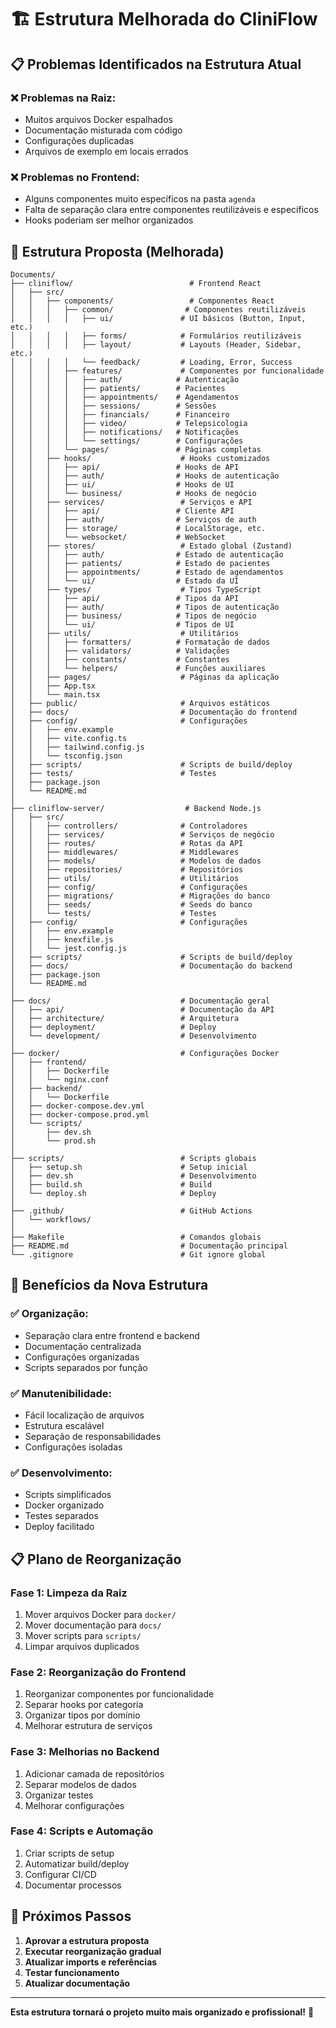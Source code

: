 # 🏗️ Estrutura Melhorada do CliniFlow

## 📋 **Problemas Identificados na Estrutura Atual**

### ❌ **Problemas na Raiz:**
- Muitos arquivos Docker espalhados
- Documentação misturada com código
- Configurações duplicadas
- Arquivos de exemplo em locais errados

### ❌ **Problemas no Frontend:**
- Alguns componentes muito específicos na pasta `agenda`
- Falta de separação clara entre componentes reutilizáveis e específicos
- Hooks poderiam ser melhor organizados

## 🎯 **Estrutura Proposta (Melhorada)**

```
Documents/
├── cliniflow/                          # Frontend React
│   ├── src/
│   │   ├── components/                 # Componentes React
│   │   │   ├── common/                # Componentes reutilizáveis
│   │   │   │   ├── ui/               # UI básicos (Button, Input, etc.)
│   │   │   │   ├── forms/            # Formulários reutilizáveis
│   │   │   │   ├── layout/           # Layouts (Header, Sidebar, etc.)
│   │   │   │   └── feedback/         # Loading, Error, Success
│   │   │   ├── features/             # Componentes por funcionalidade
│   │   │   │   ├── auth/            # Autenticação
│   │   │   │   ├── patients/        # Pacientes
│   │   │   │   ├── appointments/    # Agendamentos
│   │   │   │   ├── sessions/        # Sessões
│   │   │   │   ├── financials/      # Financeiro
│   │   │   │   ├── video/           # Telepsicologia
│   │   │   │   ├── notifications/   # Notificações
│   │   │   │   └── settings/        # Configurações
│   │   │   └── pages/               # Páginas completas
│   │   ├── hooks/                    # Hooks customizados
│   │   │   ├── api/                 # Hooks de API
│   │   │   ├── auth/                # Hooks de autenticação
│   │   │   ├── ui/                  # Hooks de UI
│   │   │   └── business/            # Hooks de negócio
│   │   ├── services/                 # Serviços e API
│   │   │   ├── api/                 # Cliente API
│   │   │   ├── auth/                # Serviços de auth
│   │   │   ├── storage/             # LocalStorage, etc.
│   │   │   └── websocket/           # WebSocket
│   │   ├── stores/                   # Estado global (Zustand)
│   │   │   ├── auth/                # Estado de autenticação
│   │   │   ├── patients/            # Estado de pacientes
│   │   │   ├── appointments/        # Estado de agendamentos
│   │   │   └── ui/                  # Estado da UI
│   │   ├── types/                    # Tipos TypeScript
│   │   │   ├── api/                 # Tipos da API
│   │   │   ├── auth/                # Tipos de autenticação
│   │   │   ├── business/            # Tipos de negócio
│   │   │   └── ui/                  # Tipos de UI
│   │   ├── utils/                    # Utilitários
│   │   │   ├── formatters/          # Formatação de dados
│   │   │   ├── validators/          # Validações
│   │   │   ├── constants/           # Constantes
│   │   │   └── helpers/             # Funções auxiliares
│   │   ├── pages/                    # Páginas da aplicação
│   │   ├── App.tsx
│   │   └── main.tsx
│   ├── public/                       # Arquivos estáticos
│   ├── docs/                         # Documentação do frontend
│   ├── config/                       # Configurações
│   │   ├── env.example
│   │   ├── vite.config.ts
│   │   ├── tailwind.config.js
│   │   └── tsconfig.json
│   ├── scripts/                      # Scripts de build/deploy
│   ├── tests/                        # Testes
│   ├── package.json
│   └── README.md
│
├── cliniflow-server/                  # Backend Node.js
│   ├── src/
│   │   ├── controllers/              # Controladores
│   │   ├── services/                 # Serviços de negócio
│   │   ├── routes/                   # Rotas da API
│   │   ├── middlewares/              # Middlewares
│   │   ├── models/                   # Modelos de dados
│   │   ├── repositories/             # Repositórios
│   │   ├── utils/                    # Utilitários
│   │   ├── config/                   # Configurações
│   │   ├── migrations/               # Migrações do banco
│   │   ├── seeds/                    # Seeds do banco
│   │   └── tests/                    # Testes
│   ├── config/                       # Configurações
│   │   ├── env.example
│   │   ├── knexfile.js
│   │   └── jest.config.js
│   ├── scripts/                      # Scripts de build/deploy
│   ├── docs/                         # Documentação do backend
│   ├── package.json
│   └── README.md
│
├── docs/                             # Documentação geral
│   ├── api/                          # Documentação da API
│   ├── architecture/                 # Arquitetura
│   ├── deployment/                   # Deploy
│   └── development/                  # Desenvolvimento
│
├── docker/                           # Configurações Docker
│   ├── frontend/
│   │   ├── Dockerfile
│   │   └── nginx.conf
│   ├── backend/
│   │   └── Dockerfile
│   ├── docker-compose.dev.yml
│   ├── docker-compose.prod.yml
│   └── scripts/
│       ├── dev.sh
│       └── prod.sh
│
├── scripts/                          # Scripts globais
│   ├── setup.sh                      # Setup inicial
│   ├── dev.sh                        # Desenvolvimento
│   ├── build.sh                      # Build
│   └── deploy.sh                     # Deploy
│
├── .github/                          # GitHub Actions
│   └── workflows/
│
├── Makefile                          # Comandos globais
├── README.md                         # Documentação principal
└── .gitignore                        # Git ignore global
```

## 🚀 **Benefícios da Nova Estrutura**

### ✅ **Organização:**
- Separação clara entre frontend e backend
- Documentação centralizada
- Configurações organizadas
- Scripts separados por função

### ✅ **Manutenibilidade:**
- Fácil localização de arquivos
- Estrutura escalável
- Separação de responsabilidades
- Configurações isoladas

### ✅ **Desenvolvimento:**
- Scripts simplificados
- Docker organizado
- Testes separados
- Deploy facilitado

## 📋 **Plano de Reorganização**

### **Fase 1: Limpeza da Raiz**
1. Mover arquivos Docker para `docker/`
2. Mover documentação para `docs/`
3. Mover scripts para `scripts/`
4. Limpar arquivos duplicados

### **Fase 2: Reorganização do Frontend**
1. Reorganizar componentes por funcionalidade
2. Separar hooks por categoria
3. Organizar tipos por domínio
4. Melhorar estrutura de serviços

### **Fase 3: Melhorias no Backend**
1. Adicionar camada de repositórios
2. Separar modelos de dados
3. Organizar testes
4. Melhorar configurações

### **Fase 4: Scripts e Automação**
1. Criar scripts de setup
2. Automatizar build/deploy
3. Configurar CI/CD
4. Documentar processos

## 🎯 **Próximos Passos**

1. **Aprovar a estrutura proposta**
2. **Executar reorganização gradual**
3. **Atualizar imports e referências**
4. **Testar funcionamento**
5. **Atualizar documentação**

---

**Esta estrutura tornará o projeto muito mais organizado e profissional!** 🚀

